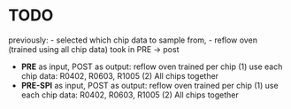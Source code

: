 # TODO
previously:
    - selected which chip data to sample from,
    - reflow oven (trained using all chip data) took in PRE -> post

- **PRE** as input, POST as output: reflow oven trained per chip
    (1) use each chip data: R0402, R0603, R1005
    (2) All chips together
- **PRE-SPI** as input, POST as output: reflow oven trained per chip
    (1) use each chip data: R0402, R0603, R1005
    (2) All chips together
